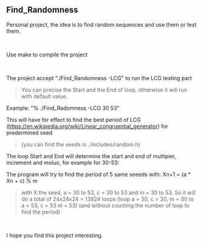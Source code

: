 ## Find_Randomness
Personal project, the idea is to find random sequences and use them or test them.

<br />

Use make to compile the project

<br />

The project accept "./Find_Randomness -LCG" to run the LCG testing part
> You can precise the Start and the End of loop, otherwise it will run with default value.

Example: "% ./Find_Radomness -LCG 30 53"

This will have for effect to find the best period of LCG (https://en.wikipedia.org/wiki/Linear_congruential_generator) for predermined seed
> (you can find the seeds in ./includes/random.h)

The loop Start and End will determine the start and end of multipier, increment and moluo, for example for 30-53:

The program will try to find the period of 5 same seeeds with: Xn+1 = (a * Xn + c) % m

> with X the seed, a = 30 to 53, c = 30 to 53 and m = 30 to 53. So it will do a total of 24x24x24 = 13824 loops
> (loop a = 30, c = 30, m = 30 to a = 53, c = 53 m = 53)
> (and without counting the number of loop to find the period)

<br />

I hope you find this project interesting.
